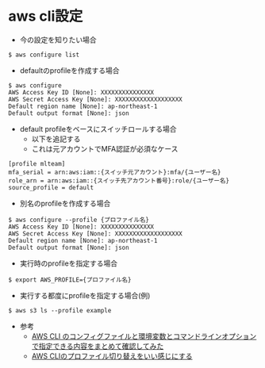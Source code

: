 # aws cli設定

- 今の設定を知りたい場合

```
$ aws configure list
```

- defaultのprofileを作成する場合

```
$ aws configure
AWS Access Key ID [None]: XXXXXXXXXXXXXXX
AWS Secret Access Key [None]: XXXXXXXXXXXXXXXXXXX
Default region name [None]: ap-northeast-1
Default output format [None]: json
```

- default profileをベースにスイッチロールする場合
  - 以下を追記する
  - これは元アカウントでMFA認証が必須なケース

```
[profile mlteam]
mfa_serial = arn:aws:iam::{スイッチ元アカウント}:mfa/{ユーザー名}
role_arn = arn:aws:iam::{スイッチ先アカウント番号}:role/{ユーザー名}
source_profile = default
```

- 別名のprofileを作成する場合

```
$ aws configure --profile {プロファイル名}
AWS Access Key ID [None]: XXXXXXXXXXXXXXX
AWS Secret Access Key [None]: XXXXXXXXXXXXXXXXXXX
Default region name [None]: ap-northeast-1
Default output format [None]: json
```

- 実行時のprofileを指定する場合

```
$ export AWS_PROFILE={プロファイル名}
```

- 実行する都度にprofileを指定する場合(例)

```
$ aws s3 ls --profile example
```

- 参考
  - [AWS CLI のコンフィグファイルと環境変数とコマンドラインオプションで指定できる内容をまとめて確認してみた](https://dev.classmethod.jp/articles/aws-cli-configuration-file-env-option/)
  - [AWS CLIのプロファイル切り替えをいい感じにする](https://qiita.com/crossroad0201/items/f84b3e2fece41750755b)